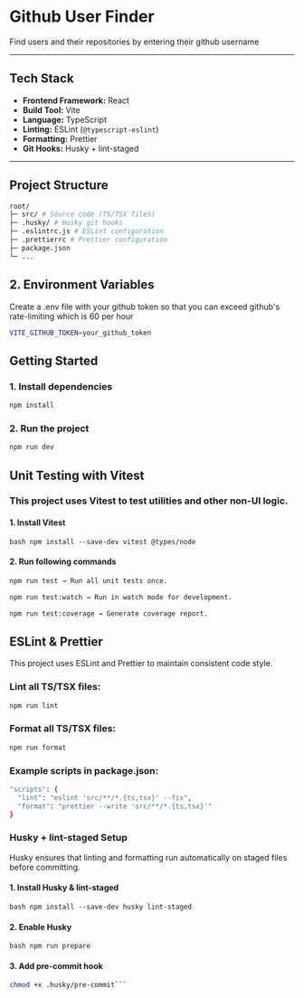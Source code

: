 # Github User Finder

Find users and their repositories by entering their github username

---

## Tech Stack

- **Frontend Framework:** React
- **Build Tool:** Vite
- **Language:** TypeScript
- **Linting:** ESLint (`@typescript-eslint`)
- **Formatting:** Prettier
- **Git Hooks:** Husky + lint-staged

---

## Project Structure

```bash
root/
├─ src/ # Source code (TS/TSX files)
├─ .husky/ # Husky git hooks
├─ .eslintrc.js # ESLint configuration
├─ .prettierrc # Prettier configuration
├─ package.json
└─ ...
```

## 2. Environment Variables

Create a .env file with your github token so that you can exceed github's rate-limiting which is 60 per hour

```bash
VITE_GITHUB_TOKEN=your_github_token
```

## Getting Started

### 1. Install dependencies

```bash
npm install
```

### 2. Run the project

```bash
npm run dev
```

## Unit Testing with Vitest

### This project uses Vitest to test utilities and other non-UI logic.

#### 1. Install Vitest

`bash npm install --save-dev vitest @types/node`

#### 2. Run following commands

```bash
npm run test → Run all unit tests once.

npm run test:watch → Run in watch mode for development.

npm run test:coverage → Generate coverage report.
```

## ESLint & Prettier

This project uses ESLint and Prettier to maintain consistent code style.

### Lint all TS/TSX files:

```bash
npm run lint
```

### Format all TS/TSX files:

```bash
npm run format
```

### Example scripts in package.json:

```bash
"scripts": {
  "lint": "eslint 'src/**/*.{ts,tsx}' --fix",
  "format": "prettier --write 'src/**/*.{ts,tsx}'"
}
```

### Husky + lint-staged Setup

Husky ensures that linting and formatting run automatically on staged files before committing.

#### 1. Install Husky & lint-staged

`bash npm install --save-dev husky lint-staged`

#### 2. Enable Husky

`bash npm run prepare`

#### 3. Add pre-commit hook

````bash npx husky set .husky/pre-commit "npx lint-staged"
chmod +x .husky/pre-commit```
````
